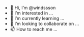 - 👋 Hi, I’m @windssson
- 👀 I’m interested in ...
- 🌱 I’m currently learning ...
- 💞️ I’m looking to collaborate on ...
- 📫 How to reach me ...

<!---
windssson/windssson is a ✨ special ✨ repository because its `README.md` (this file) appears on your GitHub profile.
You can click the Preview link to take a look at your changes.
--->
